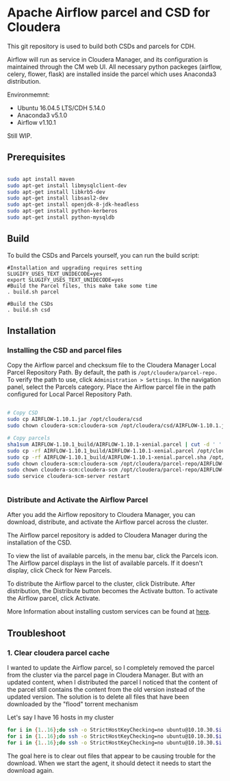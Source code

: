 # Apache Airflow parcel and CSD for Cloudera

This git repository is used to build both CSDs and parcels for CDH.

Airflow will run as service in Cloudera Manager, and its configuration is maintained through the CM web UI.
All necessary python packeges (airflow, celery, flower, flask) are installed inside the parcel which uses Anaconda3 distribution.

Environmemnt:
  - Ubuntu 16.04.5 LTS/CDH 5.14.0
  - Anaconda3 v5.1.0
  - Airflow v1.10.1


Still WIP. 


## Prerequisites

```bash

sudo apt install maven
sudo apt-get install libmysqlclient-dev
sudo apt-get install libkrb5-dev
sudo apt-get install libsasl2-dev
sudo apt-get install openjdk-8-jdk-headless
sudo apt-get install python-kerberos
sudo apt-get install python-mysqldb

```

## Build

To build the CSDs and Parcels yourself, you can run the build script:

```
#Installation and upgrading requires setting SLUGIFY_USES_TEXT_UNIDECODE=yes
export SLUGIFY_USES_TEXT_UNIDECODE=yes
#Build the Parcel files, this make take some time
. build.sh parcel

#Build the CSDs
. build.sh csd
```

## Installation

### Installing the CSD and parcel files

Copy the Airflow parcel and checksum file to the Cloudera Manager Local Parcel Repository Path.
By default, the path is `/opt/cloudera/parcel-repo.`
To verify the path to use, click `Administration > Settings`. In the navigation panel, select the Parcels category. Place the Airflow parcel file in the path configured for Local Parcel Repository Path.

```bash

# Copy CSD
sudo cp AIRFLOW-1.10.1.jar /opt/cloudera/csd
sudo chown cloudera-scm:cloudera-scm /opt/cloudera/csd/AIRFLOW-1.10.1.jar

# Copy parcels
sha1sum AIRFLOW-1.10.1_build/AIRFLOW-1.10.1-xenial.parcel | cut -d ' ' -f 1 > AIRFLOW-1.10.1_build/AIRFLOW-1.10.1-xenial.parcel.sha
sudo cp -rf AIRFLOW-1.10.1_build/AIRFLOW-1.10.1-xenial.parcel /opt/cloudera/parcel-repo/AIRFLOW-1.10.1-xenial.parcel
sudo cp -rf AIRFLOW-1.10.1_build/AIRFLOW-1.10.1-xenial.parcel.sha /opt/cloudera/parcel-repo/AIRFLOW-1.10.1-xenial.parcel.sha
sudo chown cloudera-scm:cloudera-scm /opt/cloudera/parcel-repo/AIRFLOW-1.10.1-xenial.parcel
sudo chown cloudera-scm:cloudera-scm /opt/cloudera/parcel-repo/AIRFLOW-1.10.1-xenial.parcel.sha
sudo service cloudera-scm-server restart



```

### Distribute and Activate the Airflow Parcel

After you add the Airflow repository to Cloudera Manager, you can download, distribute, and activate the Airflow parcel across the cluster.

The Airflow parcel repository is added to Cloudera Manager during the installation of the CSD. 

To view the list of available parcels, in the menu bar, click the Parcels icon.
The Airflow parcel displays in the list of available parcels. If it doesn't display, click Check for New Parcels.

To distribute the Airflow parcel to the cluster, click Distribute.
After distribution, the Distribute button becomes the Activate button.
To activate the Airflow parcel, click Activate.


More Information about installing custom services can be found at [here](https://www.cloudera.com/documentation/enterprise/latest/topics/cm_mc_addon_services.html#concept_kpt_spj_bn__section_upv_nqj_bn).


## Troubleshoot

### 1. Clear cloudera parcel cache

I wanted to update the Airflow parcel, so I completely removed the parcel from the cluster via the parcel page in Cloudera Manager. But with an updated content,  when I distributed the parcel I noticed that the content of the parcel still contains the content from the old version instead of the updated version. The solution is to delete all files that have been downloaded by the "flood" torrent mechanism

Let's say I have 16 hosts in my cluster

```bash
for i in {1..16};do ssh -o StrictHostKeyChecking=no ubuntu@10.10.30.$i sudo rm -rf /opt/cloudera/parcels/.flood/; done
for i in {1..16};do ssh -o StrictHostKeyChecking=no ubuntu@10.10.30.$i sudo rm -rf /opt/cloudera/parcel-cache; done
for i in {1..16};do ssh -o StrictHostKeyChecking=no ubuntu@10.10.30.$i sudo service cloudera-scm-agent restart; done
```

The goal here is to clear out files that appear to be causing trouble for the download.  When we start the agent, it should detect it needs to start the download again.
